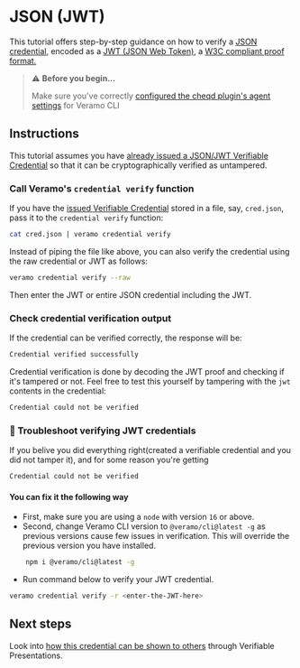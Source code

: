 # JSON (JWT)

This tutorial offers step-by-step guidance on how to verify a [JSON credential](https://www.w3.org/TR/vc-data-model/#json), encoded as a [JWT (JSON Web Token)](https://www.w3.org/TR/vc-data-model/#json-web-token), a [W3C compliant proof format.](https://www.w3.org/TR/vc-data-model/#proof-formats)

> ⚠️ **Before you begin...**
>
> Make sure you've correctly [configured the cheqd plugin's agent settings](../../guides/sdk/veramo-sdk-for-cheqd/setup-cli.md) for Veramo CLI

## Instructions

This tutorial assumes you have [already issued a JSON/JWT Verifiable Credential](verifiable-credentials.md) so that it can be cryptographically verified as untampered.

### Call Veramo's `credential verify` function

If you have the [issued Verifiable Credential](verifiable-credentials.md) stored in a file, say, `cred.json`, pass it to the `credential verify` function:

```bash
cat cred.json | veramo credential verify
```

Instead of piping the file like above, you can also verify the credential using the raw credential or JWT as follows:

```bash
veramo credential verify --raw
```

Then enter the JWT or entire JSON credential including the JWT.

### Check credential verification output

If the credential can be verified correctly, the response will be:

```bash
Credential verified successfully
```

Credential verification is done by decoding the JWT proof and checking if it's tampered or not. Feel free to test this yourself by tampering with the `jwt` contents in the credential:

```bash
Credential could not be verified
```

### 🤨 Troubleshoot verifying JWT credentials

If you belive you did everything right(created a verifiable credential and you did not tamper it), and for some reason you're getting

```bash
Credential could not be verified
```

#### You can fix it the following way

* First, make sure you are using a `node` with version `16` or above.
* Second, change Veramo CLI version to `@veramo/cli@latest -g` as previous versions cause few issues in verification. This will override the previous version you have installed.

```bash
    npm i @veramo/cli@latest -g
```

* Run command below to verify your JWT credential.

```bash
veramo credential verify -r <enter-the-JWT-here>
```

## Next steps

Look into [how this credential can be shown to others](verifiable-presentations.md) through Verifiable Presentations.
